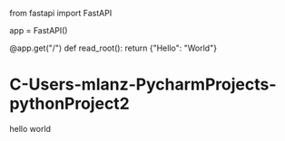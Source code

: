 from fastapi import FastAPI

app = FastAPI()

@app.get("/")
def read_root():
    return {"Hello": "World"}
# C-Users-mlanz-PycharmProjects-pythonProject2
hello world
